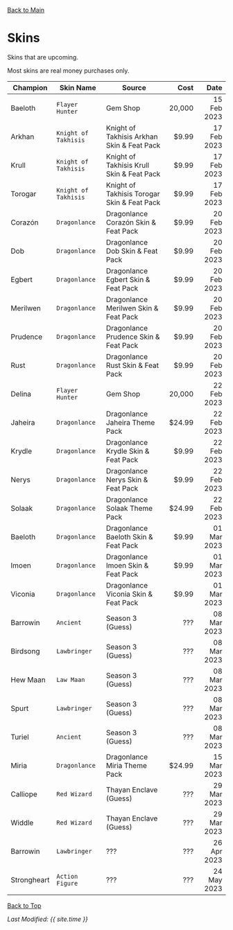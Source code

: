 [Back to Main](index.md)

# Skins

Skins that are upcoming.

Most skins are real money purchases only.

| Champion | Skin Name | Source | Cost | Date |
|---|---|---|--:|--:|
| Baeloth | `Flayer Hunter` | Gem Shop | 20,000 | 15 Feb 2023 |
| Arkhan | `Knight of Takhisis` | Knight of Takhisis Arkhan Skin & Feat Pack | $9.99 | 17 Feb 2023 |
| Krull | `Knight of Takhisis` | Knight of Takhisis Krull Skin & Feat Pack | $9.99 | 17 Feb 2023 |
| Torogar | `Knight of Takhisis` | Knight of Takhisis Torogar Skin & Feat Pack | $9.99 | 17 Feb 2023 |
| Corazón | `Dragonlance` | Dragonlance Corazón Skin & Feat Pack | $9.99 | 20 Feb 2023 |
| Dob | `Dragonlance` | Dragonlance Dob Skin & Feat Pack | $9.99 | 20 Feb 2023 |
| Egbert | `Dragonlance` | Dragonlance Egbert Skin & Feat Pack | $9.99 | 20 Feb 2023 |
| Merilwen | `Dragonlance` | Dragonlance Merilwen Skin & Feat Pack | $9.99 | 20 Feb 2023 |
| Prudence | `Dragonlance` | Dragonlance Prudence Skin & Feat Pack | $9.99 | 20 Feb 2023 |
| Rust | `Dragonlance` | Dragonlance Rust Skin & Feat Pack | $9.99 | 20 Feb 2023 |
| Delina | `Flayer Hunter` | Gem Shop | 20,000 | 22 Feb 2023 |
| Jaheira | `Dragonlance` | Dragonlance Jaheira Theme Pack | $24.99 | 22 Feb 2023 |
| Krydle | `Dragonlance` | Dragonlance Krydle Skin & Feat Pack | $9.99 | 22 Feb 2023 |
| Nerys | `Dragonlance` | Dragonlance Nerys Skin & Feat Pack | $9.99 | 22 Feb 2023 |
| Solaak | `Dragonlance` | Dragonlance Solaak Theme Pack | $24.99 | 22 Feb 2023 |
| Baeloth | `Dragonlance` | Dragonlance Baeloth Skin & Feat Pack | $9.99 | 01 Mar 2023 |
| Imoen | `Dragonlance` | Dragonlance Imoen Skin & Feat Pack | $9.99 | 01 Mar 2023 |
| Viconia | `Dragonlance` | Dragonlance Viconia Skin & Feat Pack | $9.99 | 01 Mar 2023 |
| Barrowin | `Ancient` | Season 3 (Guess) | ??? | 08 Mar 2023 |
| Birdsong | `Lawbringer` | Season 3 (Guess) | ??? | 08 Mar 2023 |
| Hew Maan | `Law Maan` | Season 3 (Guess) | ??? | 08 Mar 2023 |
| Spurt | `Lawbringer` | Season 3 (Guess) | ??? | 08 Mar 2023 |
| Turiel | `Ancient` | Season 3 (Guess) | ??? | 08 Mar 2023 |
| Miria | `Dragonlance` | Dragonlance Miria Theme Pack | $24.99 | 15 Mar 2023 |
| Calliope | `Red Wizard` | Thayan Enclave (Guess) | ??? | 29 Mar 2023 |
| Widdle | `Red Wizard` | Thayan Enclave (Guess) | ??? | 29 Mar 2023 |
| Barrowin | `Lawbringer` | ??? | ??? | 26 Apr 2023 |
| Strongheart | `Action Figure` | ??? | ??? | 24 May 2023 |

[Back to Top](#top)

*Last Modified: {{ site.time }}*